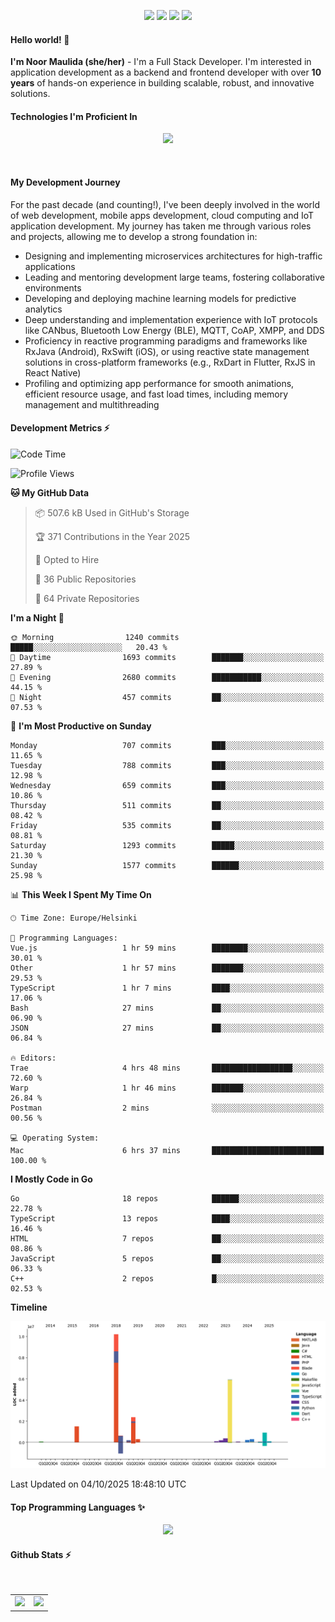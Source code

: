 <p align="center">
  <img src="https://dev.discordprofiles.me/badge/status/814439552055771206?simple=true">
  <img src="https://dev.discordprofiles.me/badge/playing/814439552055771206">
  <img src="https://dev.discordprofiles.me/badge/vscode/814439552055771206">
  <img src="https://dev.discordprofiles.me/badge/spotify/814439552055771206">
</p>

#### Hello world! 👋
**I'm Noor Maulida (she/her)** - I'm a Full Stack Developer. I'm interested in application development as a backend and frontend developer with over **10 years** of hands-on experience in building scalable, robust, and innovative solutions.

#### Technologies I'm Proficient In
<p align="center">
  <img src="https://skillicons.dev/icons?i=go,laravel,nodejs,vue,react,flutter,python,mongodb,docker,aws,gcp" />
</p>
<br>

#### My Development Journey
For the past decade (and counting!), I've been deeply involved in the world of web development, mobile apps development, cloud computing and IoT application development. My journey has taken me through various roles and projects, allowing me to develop a strong foundation in:

* Designing and implementing microservices architectures for high-traffic applications
* Leading and mentoring development large teams, fostering collaborative environments
* Developing and deploying machine learning models for predictive analytics
* Deep understanding and implementation experience with IoT protocols like CANbus, Bluetooth Low Energy (BLE), MQTT, CoAP, XMPP, and DDS
* Proficiency in reactive programming paradigms and frameworks like RxJava (Android), RxSwift (iOS), or using reactive state management solutions in cross-platform frameworks (e.g., RxDart in Flutter, RxJS in React Native)
* Profiling and optimizing app performance for smooth animations, efficient resource usage, and fast load times, including memory management and multithreading

#### Development Metrics ⚡
<!--START_SECTION:waka-->
![Code Time](http://img.shields.io/badge/Code%20Time-1%2C375%20hrs%2030%20mins-blue)

![Profile Views](http://img.shields.io/badge/Profile%20Views-0-blue)

**🐱 My GitHub Data** 

> 📦 507.6 kB Used in GitHub's Storage 
 > 
> 🏆 371 Contributions in the Year 2025
 > 
> 💼 Opted to Hire
 > 
> 📜 36 Public Repositories 
 > 
> 🔑 64 Private Repositories 
 > 
**I'm a Night 🦉** 

```text
🌞 Morning                1240 commits        █████░░░░░░░░░░░░░░░░░░░░   20.43 % 
🌆 Daytime                1693 commits        ███████░░░░░░░░░░░░░░░░░░   27.89 % 
🌃 Evening                2680 commits        ███████████░░░░░░░░░░░░░░   44.15 % 
🌙 Night                  457 commits         ██░░░░░░░░░░░░░░░░░░░░░░░   07.53 % 
```
📅 **I'm Most Productive on Sunday** 

```text
Monday                   707 commits         ███░░░░░░░░░░░░░░░░░░░░░░   11.65 % 
Tuesday                  788 commits         ███░░░░░░░░░░░░░░░░░░░░░░   12.98 % 
Wednesday                659 commits         ███░░░░░░░░░░░░░░░░░░░░░░   10.86 % 
Thursday                 511 commits         ██░░░░░░░░░░░░░░░░░░░░░░░   08.42 % 
Friday                   535 commits         ██░░░░░░░░░░░░░░░░░░░░░░░   08.81 % 
Saturday                 1293 commits        █████░░░░░░░░░░░░░░░░░░░░   21.30 % 
Sunday                   1577 commits        ██████░░░░░░░░░░░░░░░░░░░   25.98 % 
```


📊 **This Week I Spent My Time On** 

```text
🕑︎ Time Zone: Europe/Helsinki

💬 Programming Languages: 
Vue.js                   1 hr 59 mins        ████████░░░░░░░░░░░░░░░░░   30.01 % 
Other                    1 hr 57 mins        ███████░░░░░░░░░░░░░░░░░░   29.53 % 
TypeScript               1 hr 7 mins         ████░░░░░░░░░░░░░░░░░░░░░   17.06 % 
Bash                     27 mins             ██░░░░░░░░░░░░░░░░░░░░░░░   06.90 % 
JSON                     27 mins             ██░░░░░░░░░░░░░░░░░░░░░░░   06.84 % 

🔥 Editors: 
Trae                     4 hrs 48 mins       ██████████████████░░░░░░░   72.60 % 
Warp                     1 hr 46 mins        ███████░░░░░░░░░░░░░░░░░░   26.84 % 
Postman                  2 mins              ░░░░░░░░░░░░░░░░░░░░░░░░░   00.56 % 

💻 Operating System: 
Mac                      6 hrs 37 mins       █████████████████████████   100.00 % 
```

**I Mostly Code in Go** 

```text
Go                       18 repos            ██████░░░░░░░░░░░░░░░░░░░   22.78 % 
TypeScript               13 repos            ████░░░░░░░░░░░░░░░░░░░░░   16.46 % 
HTML                     7 repos             ██░░░░░░░░░░░░░░░░░░░░░░░   08.86 % 
JavaScript               5 repos             ██░░░░░░░░░░░░░░░░░░░░░░░   06.33 % 
C++                      2 repos             █░░░░░░░░░░░░░░░░░░░░░░░░   02.53 % 
```



**Timeline**

![Lines of Code chart](https://raw.githubusercontent.com/noormaulida/noormaulida/main/assets/bar_graph.png)


 Last Updated on 04/10/2025 18:48:10 UTC
<!--END_SECTION:waka-->

#### Top Programming Languages ✨
<p align="center">
  <img src="https://api.githubtrends.io/user/svg/noormaulida/langs?time_range=one_year&include_private=true&compact=true&theme=dark" />
</p>

#### Github Stats ⚡
<p align="center">
  <table>
    <tr>
      <td>
        <img src="https://github-readme-streak-stats.herokuapp.com?user=noormaulida&theme=react&hide_border=true&mode=weekly" height="180" />
      </td>
      <td>
        <img src="https://github-readme-stats.vercel.app/api?username=noormaulida&theme=react&count_private=true&hide_border=true&line_height=20" height="180"/>
      </td>
    </tr>
</p>
<br>
